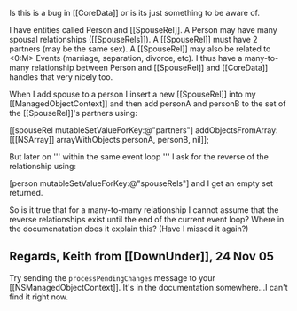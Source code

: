 Is this is a bug in [[CoreData]] or is its just something to be aware of.

I have entities called Person and [[SpouseRel]]. A Person may have many spousal relationships ([[SpouseRels]]).
A [[SpouseRel]] must have 2 partners (may be the same sex). 
A [[SpouseRel]] may also be related to <0:M> Events (marriage, separation, divorce, etc). 
I thus have a many-to-many relationship between Person and [[SpouseRel]] and [[CoreData]] handles that very nicely too. 

When I add spouse to a person I insert a new [[SpouseRel]] into my [[ManagedObjectContext]] and then add personA and personB to the set of the [[SpouseRel]]'s partners using: 

[[spouseRel mutableSetValueForKey:@"partners"] addObjectsFromArray:[[[NSArray]] arrayWithObjects:personA, personB, nil]];

But later on ''' within the same event loop ''' I ask for the reverse of the relationship using: 

[person mutableSetValueForKey:@"spouseRels"] 
and I get an empty set returned.  

So is it true that for a many-to-many relationship I cannot assume that the reverse relationships exist until the end of the current event loop?
Where in the documenatation does it explain this?  (Have I missed it again?) 

Regards, Keith from [[DownUnder]], 24 Nov 05
----

Try sending the <code>processPendingChanges</code> message to your [[NSManagedObjectContext]]. It's in the documentation somewhere...I can't find it right now.